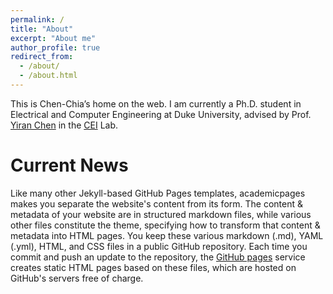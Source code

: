 ```yaml
---
permalink: /
title: "About"
excerpt: "About me"
author_profile: true
redirect_from: 
  - /about/
  - /about.html
---
```


This is Chen-Chia’s home on the web. I am currently a Ph.D. student in Electrical and Computer Engineering at Duke University, advised by Prof. [Yiran Chen](https://cei.pratt.duke.edu/people/yiran-chen) in the [CEI](https://cei.pratt.duke.edu) Lab.


Current News
======
Like many other Jekyll-based GitHub Pages templates, academicpages makes you separate the website's content from its form. The content & metadata of your website are in structured markdown files, while various other files constitute the theme, specifying how to transform that content & metadata into HTML pages. You keep these various markdown (.md), YAML (.yml), HTML, and CSS files in a public GitHub repository. Each time you commit and push an update to the repository, the [GitHub pages](https://pages.github.com/) service creates static HTML pages based on these files, which are hosted on GitHub's servers free of charge.
